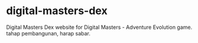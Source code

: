 # digital-masters-dex
Digital Masters Dex website for Digital Masters - Adventure Evolution game. <br>
tahap pembangunan, harap sabar.
